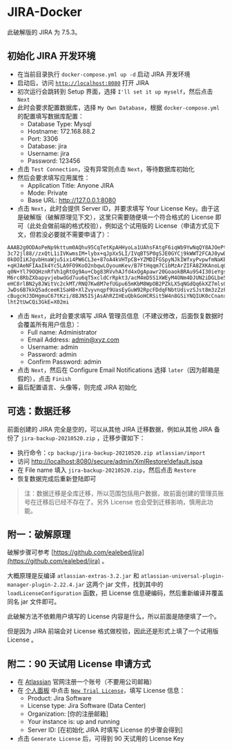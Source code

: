 # JIRA-Docker

此破解版的 JIRA 为 7.5.3。


## 初始化 JIRA 开发环境

- 在当前目录执行 `docker-compose.yml up -d` 启动 JIRA 开发环境
- 启动后，访问 [`http://localhost:8080`](http://localhost:8080) 打开 JIRA
- 初次运行会跳转到 Setup 界面，选择 `I'll set it up myself`，然后点击 `Next`
- 此时会要求配置数据库，选择 `My Own Database`，根据 `docker-compose.yml` 的配置填写数据库配置：
  - Database Type:  Mysql
  - Hostname:       172.168.88.2
  - Port:           3306
  - Database:       jira
  - Username:       jira
  - Password:       123456
- 点击 `Test Connection`，没有异常则点击 `Next`，等待数据库初始化
- 然后会要求填写应用属性：
  - Application Title:  Anyone JIRA
  - Mode:               Private
  - Base URL:           http://127.0.0.1:8080
- 点击 `Next`，此时会提供 Server ID，并要求填写 Your License Key。由于这是破解版（破解原理见下文），这里只需要随便填一个符合格式的 License 即可（此处会做前端的格式校验），例如这个试用版的 License（申请方式见下文，但若没必要就不需要申请了）：

```
AAAB2g0ODAoPeNp9kttum0AQhu95CqTetKpAHHyoLa1UAhsFAtgF6iqWb9YwNqQY8AJOePtysuwGx
3c72jl88//zxQtL1iIVKwmsIM+lybx+qJpXx5LI/IVqBTSP0gSJE0GYCj9kWWT2FCAJ0ywDypuRD
0kOOIiKJgvbHnaWju5ixi4PW6CL3e+87oA4kVHTpCB+YZMDIFGSpyNJkIWfxyPvpwfmNaKEH5QsS
+qHJAeNFIAaIk4Yc5LA9FO9KoO2nbqwLOyoumKev/B7FtHqqm7CibMzArZIFA8ZXKAnoLqGHtauw
q0N+Yl79OQHznRfVh1gRtOg9Au+Cbg83RVvhAJfd4xOgApawr20GoaokBRAu9S4I30ieYgs9U19x
M6rc8RbZXbapyvjebwdGd7uu6qT5xcldCrRpkt3/acM4mD5S1XWEyM4ONm4DJUN2iDGLbe5T6Os9
eHC8rlBN2y8JWitVc2ckMT/RNQ7Kw8M7efUGpu65mKbM8WpOB2PZkLX5qNGdQq6kXZ7mlsQ2lTuS
JwDs6B7kkQ5adceeK1SaH8+XlZvyvnqpf9UasEyGuW92RpcFDdqFNbtUdivzSJst8m3zZzFJxKX7
cBugcHJ3DHgmuC67tKzi/8BJN5ISjAsAhRZIHEuQbkGoHCRSit5W4n8GSiYNQIUK0cCnanxR3KFT
lht2tUwCQi3GkE=X02mi
```

- 点击 `Next`，此时会要求填写 JIRA 管理员信息（不建议修改，后面恢复数据时会覆盖所有用户信息）：
  - Full name:         Administrator
  - Email Address:     admin@xyz.com
  - Username:          admin
  - Password:          admin
  - Confirm Password:  admin
- 点击 `Next`，然后在 Configure Email Notifications 选择 `later`（因为邮箱是假的），点击 `Finish`
- 最后配置语言、头像等，则完成 JIRA 初始化


## 可选：数据迁移

前面创建的 JIRA 完全是空的，可以从其他 JIRA 迁移数据，例如从其他 JIRA 备份了 `jira-backup-20210520.zip` ，迁移步骤如下：

- 执行命令：`cp backup/jira-backup-20210520.zip atlassian/import`
- 访问 [http://localhost:8080/secure/admin/XmlRestore!default.jspa](http://localhost:8080/secure/admin/XmlRestore!default.jspa)
- 在 File name 填入 `jira-backup-20210520.zip`，然后点击 `Restore`
- 恢复数据完成后重新登陆即可

> 注：数据迁移是全库迁移，所以范围包括用户数据，故前面创建的管理员账号在迁移后已经不存在了。另外 License 也会受到迁移影响，慎用此功能。



## 附一：破解原理

破解步骤可参考 [https://github.com/ealebed/jira](https://github.com/ealebed/jira) 。

大概原理是反编译 `atlassian-extras-3.2.jar` 和 `atlassian-universal-plugin-manager-plugin-2.22.4.jar` 这两个 jar 文件，找到其中的 `loadLicenseConfiguration` 函数，把 License 信息硬编码，然后重新编译并覆盖同名 jar 文件即可。

此破解方法不依赖用户填写的 License 内容是什么，所以前面是随便填了一个。

但是因为 JIRA 前端会对 License 格式做校验，因此还是形式上填了一个试用版 License 。


## 附二：90 天试用 License 申请方式

- 在 [Atlassian](https://www.atlassian.com/) 官网注册一个账号（不要用公司邮箱）
- 在 [个人面板](https://my.atlassian.com/product) 中点击 [`New Trial License`](https://my.atlassian.com/license/evaluation)，填写 License 信息：
  - Product:           Jira Software
  - License type:      Jira Software (Data Center)
  - Organization:      [你的注册邮箱]
  - Your instance is:  up and running
  - Server ID:         [在初始化 JIRA 时填写 License 的步骤会得到]
- 点击 `Generate License` 后，可得到 90 天试用的 License Key
